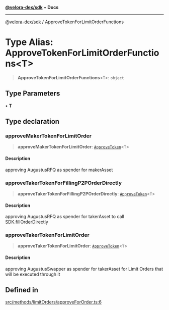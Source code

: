[**@velora-dex/sdk**](../README.md) • **Docs**

***

[@velora-dex/sdk](../globals.md) / ApproveTokenForLimitOrderFunctions

# Type Alias: ApproveTokenForLimitOrderFunctions\<T\>

> **ApproveTokenForLimitOrderFunctions**\<`T`\>: `object`

## Type Parameters

• **T**

## Type declaration

### approveMakerTokenForLimitOrder

> **approveMakerTokenForLimitOrder**: [`ApproveToken`](../-internal-/type-aliases/ApproveToken.md)\<`T`\>

#### Description

approving AugustusRFQ as spender for makerAsset

### approveTakerTokenForFillingP2POrderDirectly

> **approveTakerTokenForFillingP2POrderDirectly**: [`ApproveToken`](../-internal-/type-aliases/ApproveToken.md)\<`T`\>

#### Description

approving AugustusRFQ as spender for takerAsset to call SDK.fillOrderDirectly

### approveTakerTokenForLimitOrder

> **approveTakerTokenForLimitOrder**: [`ApproveToken`](../-internal-/type-aliases/ApproveToken.md)\<`T`\>

#### Description

approving AugustusSwapper as spender for takerAsset for Limit Orders that will be executed through it

## Defined in

[src/methods/limitOrders/approveForOrder.ts:6](https://github.com/VeloraDEX/sdk/blob/master/src/methods/limitOrders/approveForOrder.ts#L6)
